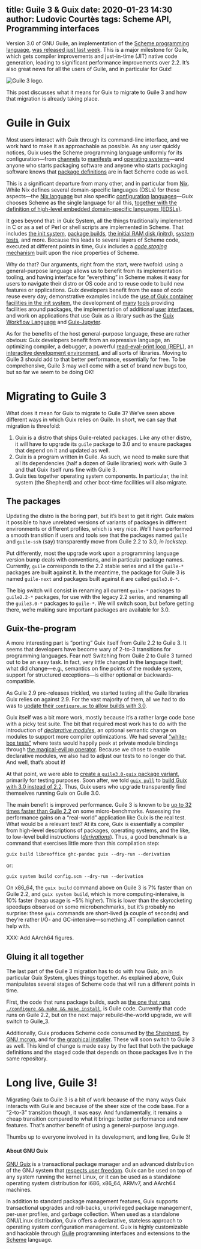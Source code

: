 title: Guile 3 & Guix
date: 2020-01-23 14:30
author: Ludovic Courtès
tags: Scheme API, Programming interfaces
--

Version 3.0 of GNU Guile, an implementation of the [Scheme programming
language](https://schemers.org), [was released just last
week](https://www.gnu.org/software/guile/news/gnu-guile-300-released.html).
This is a major milestone for Guile, which gets compiler improvements
and just-in-time (JIT) native code generation, leading to significant
performance improvements over 2.2.  It’s also great news for all the
users of Guile, and in particular for Guix!

![Guile 3 logo.](https://guix.gnu.org/static/blog/img/guile-3.png)

This post discusses what it means for Guix to migrate to Guile 3 and
how that migration is already taking place.

# Guile in Guix

Most users interact with Guix through its command-line interface, and we
work hard to make it as approachable as possible.  As any user quickly
notices, Guix uses the Scheme programming language uniformly for its
configuration—from
[channels](https://guix.gnu.org/manual/devel/en/html_node/Channels.html)
to
[manifests](https://guix.gnu.org/manual/devel/en/html_node/Invoking-guix-package.html#profile_002dmanifest)
and [operating
systems](https://guix.gnu.org/manual/devel/en/html_node/Using-the-Configuration-System.html)—and
anyone who starts packaging software and anyone who starts packaging
software knows that [package
definitions](https://guix.gnu.org/manual/devel/en/html_node/Defining-Packages.html)
are in fact Scheme code as well.

This is a significant departure from many other, and in particular from
[Nix](https://nixos.org/nix/).  While Nix defines several
domain-specific languages (DSLs) for these aspects—the [Nix
language](https://nixos.org/nix/manual/#chap-writing-nix-expressions)
but also specific
[configuration](https://nixos.org/nix/manual/#sec-conf-file)
[languages](https://nixos.org/nix/manual/#chap-distributed-builds)—Guix
chooses Scheme as the single language for all this, [together with the
definition of high-level embedded domain-specific languages
(EDSLs)](https://hal.inria.fr/hal-00824004/en).

It goes beyond that: in Guix System, all the things traditionally
implemented in C or as a set of Perl or shell scripts are implemented in
Scheme.  That includes [the init
system](https://www.gnu.org/software/shepherd/), [package
builds](https://guix.gnu.org/manual/en/html_node/Build-Systems.html),
[the initial RAM disk
(initrd)](https://guix.gnu.org/manual/en/html_node/Initial-RAM-Disk.html),
[system tests](https://guix.gnu.org/blog/2016/guixsd-system-tests/), and
more.  Because this leads to several layers of Scheme code, executed at
different points in time, Guix includes a [_code staging_
mechanism](https://hal.inria.fr/hal-01580582/en) built upon the nice
properties of Scheme.

Why do that?  Our arguments, right from the start, were twofold: using a
general-purpose language allows us to benefit from its implementation
tooling, and having interface for “everything” in Scheme makes it easy
for users to navigate their distro or OS code and to reuse code to build
new features or applications.  Guix developers benefit from the ease of
code reuse every day; demonstrative examples include the [use of Guix
container facilities in the init
system](https://guix.gnu.org/blog/2017/running-system-services-in-containers/),
the development of
[many](https://guix.gnu.org/manual/devel/en/html_node/Development.html)
[tools](https://guix.gnu.org/manual/devel/en/html_node/Utilities.html)
providing facilities around packages, the implementation of additional
[user](https://emacs-guix.gitlab.io/website/)
[interfaces](https://github.com/UMCUGenetics/hpcguix-web/), and work on
applications that use Guix as a library such as the [Guix Workflow
Language](https://www.guixwl.org/) and
[Guix-Jupyter](https://hpc.guix.info/blog/2019/10/towards-reproducible-jupyter-notebooks/).

As for the benefits of the host general-purpose language, these are
rather obvious: Guix developers benefit from an expressive language, an
optimizing compiler, a debugger, a powerful [read-eval-print loop
(REPL)](https://www.gnu.org/software/guile/manual/html_node/Using-Guile-Interactively.html),
an [interactive development environment](https://nongnu.org/geiser/),
and all sorts of libraries.  Moving to Guile 3 should add to that better
performance, essentially for free.  To be comprehensive, Guile 3 may
well come with a set of brand new bugs too, but so far we seem to be
doing OK!

# Migrating to Guile 3

What does it mean for Guix to migrate to Guile 3?  We’ve seen above
different ways in which Guix relies on Guile.  In short, we can say that
migration is threefold:

  1. Guix is a distro that ships Guile-related packages.  Like any other
     distro, it will have to upgrade its `guile` package to 3.0 and to
     ensure packages that depend on it and updated as well.
  2. Guix is a program written in Guile.  As such, we need to make sure
     that all its dependencies (half a dozen of Guile libraries) work
     with Guile 3 and that Guix itself runs fine with Guile 3.
  3. Guix ties together operating system components.  In particular, the
     init system (the Shepherd) and other boot-time facilities will also
     migrate.

## The packages

Updating the distro is the boring part, but it’s best to get it right.
Guix makes it possible to have unrelated versions of variants of
packages in different environments or different profiles, which is very
nice.  We’ll have performed a smooth transition if users and tools see
that the packages named `guile` and `guile-ssh` (say) transparently move
from Guile 2.2 to 3.0, _in lockstep_.

Put differently, most the upgrade work upon a programming language
version bump deals with conventions, and in particular package names.
Currently, `guile` corresponds to the 2.2 stable series and all the
`guile-*` packages are built against it.  In the meantime, the package
for Guile 3 is named `guile-next` and packages built against it are
called `guile3.0-*`.

The big switch will consist in renaming all current `guile-*` packages
to `guile2.2-*` packages, for use with the legacy 2.2 series, and
renaming all the `guile3.0-*` packages to `guile-*`.  We will switch
soon, but before getting there, we’re making sure important packages are
available for 3.0.

## Guix-the-program

A more interesting part is “porting” Guix itself from Guile 2.2 to
Guile 3.  It seems that developers have become wary of 2-to-3
transitions for programming languages.  Fear not!  Switching from
Guile 2 to Guile 3 turned out to be an easy task.  In fact, very little
changed in the language itself; what did change—e.g., semantics on fine
points of the module system, support for structured exceptions—is either
optional or backwards-compatible.

As Guile 2.9 pre-releases trickled, we started testing all the Guile
libraries Guix relies on against 2.9.  For the vast majority of them,
all we had to do was to [update their `configure.ac` to allow builds
with
3.0](https://gitlab.com/gnutls/gnutls/commit/763e31d351933222281bf9c11ff0bddb89bb701d).

Guix itself was a bit more work, mostly because it’s a rather large code
base with a picky test suite.  The bit that required most work has to do
with the introduction of [_declarative
modules_](https://www.gnu.org/software/guile/manual/html_node/Declarative-Modules.html),
an optional semantic change on modules to support more compiler
optimizations.  We had several [“white-box
tests”](https://en.wikipedia.org/wiki/White-box_testing) where tests
would happily peek at private module bindings through [the magical-evil
`@@`
operator](https://www.gnu.org/software/guile/manual/html_node/Using-Guile-Modules.html#index-_0040_0040).
Because we chose to enable declarative modules, we also had to adjust
our tests to no longer do that.  And well, that’s about it!

At that point, we were able to [create a `guile3.0-guix` package
variant](https://git.savannah.gnu.org/cgit/guix.git/commit/?id=da7651806102d637253cb9f5677b96d6a178fc05),
primarily for testing purposes.  Soon after, we told [`guix
pull`](https://guix.gnu.org/manual/devel/en/html_node/Invoking-guix-pull.html)
to [build Guix with 3.0 instead of 2.2](XXX).  Thus, Guix users who
upgrade transparently find themselves running Guix on Guile 3.0.

The main benefit is improved performance.  Guile 3 is known to be [up to
32 times faster than
Guile 2.2](https://www.gnu.org/software/guile/news/gnu-guile-300-released.html)
on some micro-benchmarks.  Assessing the performance gains on a
“real-world” application like Guix is the real test.  What would be a
relevant test?  At its core, Guix is essentially a compiler from
high-level descriptions of packages, operating systems, and the like, to
low-level build instructions
([_derivations_](https://guix.gnu.org/manual/devel/en/html_node/Derivations.html)).
Thus, a good benchmark is a command that exercises little more than this
compilation step: 

```
guix build libreoffice ghc-pandoc guix --dry-run --derivation
```

or:

```
guix system build config.scm --dry-run --derivation
```

On x86_64, the `guix build` command above on Guile 3 is 7% faster than
on Guile 2.2, and `guix system build`, which is more
computing-intensive, is 10% faster (heap usage is ~5% higher).  This is
lower than the skyrocketing speedups observed on some microbenchmarks,
but it’s probably no surprise: these `guix` commands are short-lived (a
couple of seconds) and they’re rather I/O- and GC-intensive—something
JIT compilation cannot help with.

XXX: Add AArch64 figures.

## Gluing it all together

The last part of the Guile 3 migration has to do with how Guix, an in
particular Guix System, glues things together.  As explained above, Guix
manipulates several stages of Scheme code that will run a different
points in time.

First, the code that runs package builds, such as [the one that runs
`./configure && make && make
install`](https://git.savannah.gnu.org/cgit/guix.git/tree/guix/build/gnu-build-system.scm),
is Guile code.  Currently that code runs on Guile 2.2, but on the next
major rebuild-the-world upgrade, we will switch to Guile_3.

Additionally, Guix produces Scheme code consumed by [the
Shepherd](https://www.gnu.org/software/shepherd), by
[GNU mcron](https://www.gnu.org/software/mcron), and for [the graphical
installer](https://guix.gnu.org/manual/en/html_node/Guided-Graphical-Installation.html).
These will soon switch to Guile 3 as well.  This kind of change is made
easy by the fact that both the package definitions and the staged code
that depends on those packages live in the same repository.

# Long live, Guile 3!

Migrating Guix to Guile 3 is a bit of work because of the many ways Guix
interacts with Guile and because of the sheer size of the code base.
For a “2-to-3” transition though, it was easy.  And fundamentally, it
remains a cheap transition compared to what it brings: better
performance and new features.  That’s another benefit of using a
general-purpose language.  

Thumbs up to everyone involved in its development, and long live,
Guile 3!

#### About GNU Guix

[GNU Guix](https://guix.gnu.org) is a transactional package
manager and an advanced distribution of the GNU system that [respects
user
freedom](https://www.gnu.org/distros/free-system-distribution-guidelines.html).
Guix can be used on top of any system running the kernel Linux, or it
can be used as a standalone operating system distribution for i686,
x86_64, ARMv7, and AArch64 machines.

In addition to standard package management features, Guix supports
transactional upgrades and roll-backs, unprivileged package management,
per-user profiles, and garbage collection.  When used as a standalone
GNU/Linux distribution, Guix offers a declarative, stateless approach to
operating system configuration management.  Guix is highly customizable
and hackable through [Guile](https://www.gnu.org/software/guile)
programming interfaces and extensions to the
[Scheme](http://schemers.org) language.
